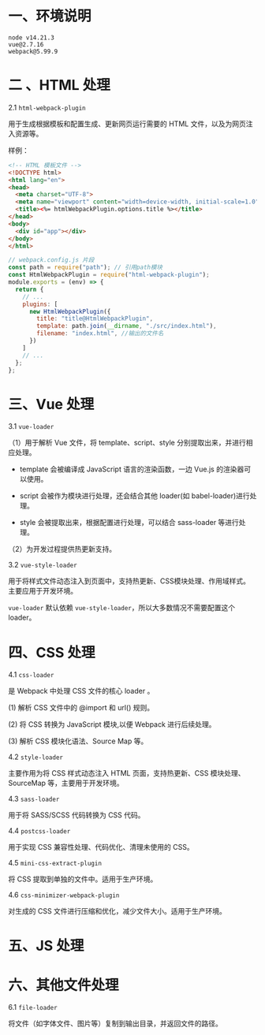 # 一、环境说明
```shell
node v14.21.3
vue@2.7.16
webpack@5.99.9
```
# 二 、HTML 处理
2.1 `html-webpack-plugin` 

用于生成根据模板和配置生成、更新网页运行需要的 HTML 文件，以及为网页注入资源等。

样例：

```html
<!-- HTML 模板文件 -->
<!DOCTYPE html>  
<html lang="en">  
<head>  
  <meta charset="UTF-8">  
  <meta name="viewport" content="width=device-width, initial-scale=1.0">  
  <title><%= htmlWebpackPlugin.options.title %></title>  
</head>  
<body>  
  <div id="app"></div>  
</body>  
</html>
```


```js
// webpack.config.js 片段
const path = require("path"); // 引用path模块
const HtmlWebpackPlugin = require("html-webpack-plugin");
module.exports = (env) => {
  return {
    // ...
    plugins: [
      new HtmlWebpackPlugin({
        title: "title@HtmlWebpackPlugin",
        template: path.join(__dirname, "./src/index.html"),
        filename: "index.html", //输出的文件名
      })
    ]
    // ...
  };
};
```
# 三、Vue 处理
3.1 `vue-loader`

（1）用于解析 Vue 文件，将 template、script、style 分别提取出来，并进行相应处理。

- template 会被编译成 JavaScript 语言的渲染函数，一边 Vue.js 的渲染器可以使用。
  
- script 会被作为模块进行处理，还会结合其他 loader(如 babel-loader)进行处理。
  
- style 会被提取出来，根据配置进行处理，可以结合 sass-loader 等进行处理。
  
（2）为开发过程提供热更新支持。

3.2 `vue-style-loader`

用于将样式文件动态注入到页面中，支持热更新、CSS模块处理、作用域样式。主要应用于开发环境。

`vue-loader` 默认依赖 `vue-style-loader`，所以大多数情况不需要配置这个 loader。

# 四、CSS 处理

4.1 `css-loader`

是 Webpack 中处理 CSS 文件的核心 loader 。

(1) 解析 CSS 文件中的 @import 和 url() 规则。

(2) 将 CSS 转换为 JavaScript 模块,以便 Webpack 进行后续处理。

(3) 解析 CSS 模块化语法、Source Map 等。

4.2 `style-loader`

主要作用为将 CSS 样式动态注入 HTML 页面，支持热更新、CSS 模块处理、SourceMap 等，主要用于开发环境。

4.3 `sass-loader`

用于将 SASS/SCSS 代码转换为 CSS 代码。

4.4 `postcss-loader`

用于实现 CSS 兼容性处理、代码优化、清理未使用的 CSS。

4.5 `mini-css-extract-plugin`

将 CSS 提取到单独的文件中。适用于生产环境。

4.6 `css-minimizer-webpack-plugin`

对生成的 CSS 文件进行压缩和优化，减少文件大小。适用于生产环境。

# 五、JS 处理

# 六、其他文件处理

6.1 `file-loader`

将文件（如字体文件、图片等）复制到输出目录，并返回文件的路径。
